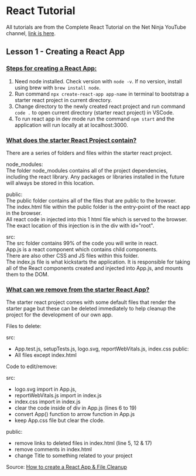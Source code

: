 # React Tutorial

All tutorials are from the Complete React Tutorial on the Net Ninja YouTube channel, [link is here](https://www.youtube.com/playlist?list=PL4cUxeGkcC9gZD-Tvwfod2gaISzfRiP9d).

## Lesson 1 - Creating a React App

### <ins>Steps for creating a React App:</ins>
1. Need node installed. Check version with `node -v`. If no version, install using brew with `brew install node`.
2. Run command `npx create-react-app app-name` in terminal to bootstrap a starter react project in current directory.
3. Change directory to the newly created react project and run command `code .` to open current directory (starter react project) in VSCode.
4. To run react app in dev mode run the command `npm start` and the application will run locally at at localhost:3000.

### <ins>What does the starter React Project contain?</ins>
There are a series of folders and files within the starter react project.

node_modules:
<br>
The folder node_modules contains all of the project dependencies, including the react library. Any packages or libraries installed in the future will always be stored in this location.

public:
<br>
The public folder contains all of the files that are public to the browser.
<br>
The index.html file within the public folder is the entry-point of the react app in the browser. 
<br>
All react code in injected into this 1 html file which is served to the browser. The exact location of this injection is in the div with id="root".

src:
<br>
The src folder contains 99% of the code you will write in react.
<br>
 App.js is a react component which contains child components. 
 <br>
 There are also other CSS and JS files within this folder.
<br>
The index.js file is what kickstarts the application. It is responsible for taking all of the React components created and injected into App.js, and mounts them to the DOM.

### <ins>What can we remove from the starter React App?</ins>
The starter react project comes with some default files that render the starter page but these can be deleted immediately to help cleanup the project for the development of our own app.

Files to delete:

src:
- App.test.js, setupTests.js, logo.svg, reportWebVitals.js, index.css
public:
- All files except index.html

Code to edit/remove:

src: 
- logo.svg import in App.js,  
- reportWebVitals.js import in index.js
- index.css import in index.js
- clear the code inside of div in App.js (lines 6 to 19)
- convert App() function to arrow function in App.js
- keep App.css file but clear the clode.

public: 
- remove links to deleted files in index.html (line 5, 12 & 17) 
- remove comments in index.html
- change Title to something related to your project

Source: [How to create a React App & File Cleanup](https://www.youtube.com/watch?v=PAqbIbdvTuU)